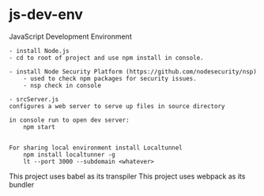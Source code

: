 # js-dev-env
JavaScript Development Environment


	- install Node.js
	- cd to root of project and use npm install in console. 

	- install Node Security Platform (https://github.com/nodesecurity/nsp)
		- used to check npm packages for security issues. 
		- nsp check in console

	- srcServer.js
	configures a web server to serve up files in source directory

	in console run to open dev server:
		npm start


	For sharing local environment install Localtunnel
		npm install localtunner -g
		lt --port 3000 --subdomain <whatever>

This project uses babel as its transpiler
This project uses webpack as its bundler
